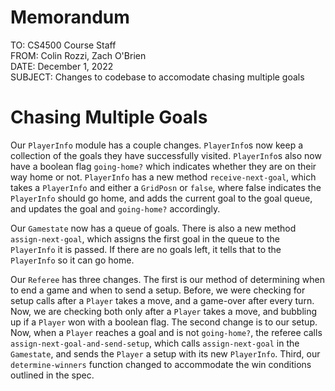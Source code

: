 # Memorandum

TO: CS4500 Course Staff  
FROM: Colin Rozzi, Zach O'Brien  
DATE: December 1, 2022  
SUBJECT: Changes to codebase to accomodate chasing multiple goals

# Chasing Multiple Goals

Our `PlayerInfo` module has a couple changes. `PlayerInfo`s now keep a collection of the goals they have successfully visited. `PlayerInfo`s also now have a boolean flag `going-home?` which indicates whether they are on their way home or not. `PlayerInfo` has a new method `receive-next-goal`, which takes a `PlayerInfo` and either a `GridPosn` or `false`, where false indicates the `PlayerInfo` should go home, and adds the current goal to the goal queue, and updates the goal and `going-home?` accordingly.

Our `Gamestate` now has a queue of goals. There is also a new method `assign-next-goal`, which assigns the first goal in the queue to the `PlayerInfo` it is passed. If there are no goals left, it tells that to the `PlayerInfo` so it can go home.

Our `Referee` has three changes. The first is our method of determining when to end a game and when to send a setup. Before, we were checking for setup calls after a `Player` takes a move, and a game-over after every turn. Now, we are checking both only after a `Player` takes a move, and bubbling up if a `Player` won with a boolean flag. The second change is to our setup. Now, when a `Player` reaches a goal and is not `going-home?`, the referee calls `assign-next-goal-and-send-setup`, which calls `assign-next-goal` in the `Gamestate`, and sends the `Player` a setup with its new `PlayerInfo`. Third, our `determine-winners` function changed to accommodate the win conditions outlined in the spec.
